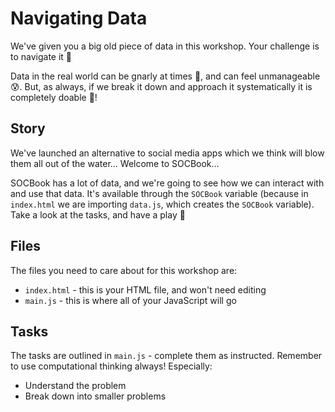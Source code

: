 # Navigating Data

We've given you a big old piece of data in this workshop. Your challenge is to navigate it 🧭

Data in the real world can be gnarly at times 🍝, and can feel unmanageable 😰. But, as always, if we break it down and approach it systematically it is completely doable 💪!

## Story

We've launched an alternative to social media apps which we think will blow them all out of the water... Welcome to SOCBook...

SOCBook has a lot of data, and we're going to see how we can interact with and use that data. It's available through the `SOCBook` variable (because in `index.html` we are importing `data.js`, which creates the `SOCBook` variable). Take a look at the tasks, and have a play 🛝

## Files

The files you need to care about for this workshop are:

- `index.html` - this is your HTML file, and won't need editing
- `main.js` - this is where all of your JavaScript will go

## Tasks

The tasks are outlined in `main.js` - complete them as instructed. Remember to use computational thinking always! Especially:

- Understand the problem
- Break down into smaller problems
